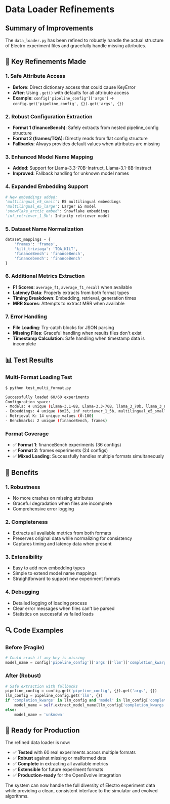 # Data Loader Refinements

## Summary of Improvements

The `data_loader.py` has been refined to robustly handle the actual structure of Electro experiment files and gracefully handle missing attributes.

## 🔧 Key Refinements Made

### 1. **Safe Attribute Access**
- **Before**: Direct dictionary access that could cause KeyError
- **After**: Using `.get()` with defaults for all attribute access
- **Example**: `config['pipeline_config']['args']` → `config.get('pipeline_config', {}).get('args', {})`

### 2. **Robust Configuration Extraction**
- **Format 1 (financeBench)**: Safely extracts from nested pipeline_config structure
- **Format 2 (frames/TQA)**: Directly reads from flat config structure
- **Fallbacks**: Always provides default values when attributes are missing

### 3. **Enhanced Model Name Mapping**
- **Added**: Support for Llama-3.3-70B-Instruct, Llama-3.1-8B-Instruct
- **Improved**: Fallback handling for unknown model names

### 4. **Expanded Embedding Support**
```python
# New embeddings added:
'multilingual_e5_small': E5 multilingual embeddings
'multilingual_e5_large': Larger E5 model
'snowflake_arctic_embed': Snowflake embeddings
'inf_retriever_1_5b': Infinity retriever model
```

### 5. **Dataset Name Normalization**
```python
dataset_mappings = {
    'frames': 'frames',
    'kilt_triviaqa': 'TQA_KILT',
    'financeBench': 'financeBench',
    'financebench': 'financeBench'
}
```

### 6. **Additional Metrics Extraction**
- **F1 Scores**: `average_f1`, `average_f1_recall` when available
- **Latency Data**: Properly extracts from both format types
- **Timing Breakdown**: Embedding, retrieval, generation times
- **MRR Scores**: Attempts to extract MRR when available

### 7. **Error Handling**
- **File Loading**: Try-catch blocks for JSON parsing
- **Missing Files**: Graceful handling when results files don't exist
- **Timestamp Calculation**: Safe handling when timestamp data is incomplete

## 📊 Test Results

### Multi-Format Loading Test
```bash
$ python test_multi_format.py

Successfully loaded 60/60 experiments
Configuration space:
- Models: 4 unique (Llama-3.1-8B, Llama-3.3-70B, llama_3_70b, llama_3_8b)
- Embeddings: 4 unique (bm25, inf_retriever_1_5b, multilingual_e5_small, snowflake-arctic-embed-s)
- Retrieval K: 14 unique values (0-100)
- Benchmarks: 2 unique (financeBench, frames)
```

### Format Coverage
- ✅ **Format 1**: financeBench experiments (36 configs)
- ✅ **Format 2**: frames experiments (24 configs) 
- ✅ **Mixed Loading**: Successfully handles multiple formats simultaneously

## 🎯 Benefits

### 1. **Robustness**
- No more crashes on missing attributes
- Graceful degradation when files are incomplete
- Comprehensive error logging

### 2. **Completeness**
- Extracts all available metrics from both formats
- Preserves original data while normalizing for consistency
- Captures timing and latency data when present

### 3. **Extensibility**
- Easy to add new embedding types
- Simple to extend model name mappings
- Straightforward to support new experiment formats

### 4. **Debugging**
- Detailed logging of loading process
- Clear error messages when files can't be parsed
- Statistics on successful vs failed loads

## 🔍 Code Examples

### Before (Fragile)
```python
# Could crash if any key is missing
model_name = config['pipeline_config']['args']['llm']['completion_kwargs']['model']
```

### After (Robust)
```python
# Safe extraction with fallbacks
pipeline_config = config.get('pipeline_config', {}).get('args', {})
llm_config = pipeline_config.get('llm', {})
if 'completion_kwargs' in llm_config and 'model' in llm_config['completion_kwargs']:
    model_name = self.extract_model_name(llm_config['completion_kwargs']['model'])
else:
    model_name = 'unknown'
```

## 🚀 Ready for Production

The refined data loader is now:
- ✅ **Tested** with 60 real experiments across multiple formats
- ✅ **Robust** against missing or malformed data
- ✅ **Complete** in extracting all available metrics
- ✅ **Extensible** for future experiment formats
- ✅ **Production-ready** for the OpenEvolve integration

The system can now handle the full diversity of Electro experiment data while providing a clean, consistent interface to the simulator and evolved algorithms.

